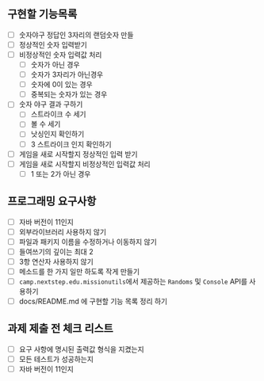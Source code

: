 ## 구현할 기능목록

- [ ] 숫자야구 정답인 3자리의 랜덤숫자 만들
- [ ] 정상적인 숫자 입력받기
- [ ] 비정상적인 숫자 입력값 처리
    - [ ] 숫자가 아닌 경우
    - [ ] 숫자가 3자리가 아닌경우
    - [ ] 숫자에 0이 있는 경우
    - [ ] 중복되는 숫자가 있는 경우
- [ ] 숫자 야구 결과 구하기
    - [ ] 스트라이크 수 세기
    - [ ] 볼 수 세기
    - [ ] 낫싱인지 확인하기
    - [ ] 3 스트라이크 인지 확인하기
- [ ] 게임을 새로 시작할지 정상적인 입력 받기
- [ ] 게임을 새로 시작할지 비정상적인 입력값 처리
    - [ ] 1 또는 2가 아닌 경우

## 프로그래밍 요구사항

- [ ] 자바 버전이 11인지
- [ ] 외부라이브러리 사용하지 않기
- [ ] 파일과 패키지 이름을 수정하거나 이동하지 않기
- [ ] 들여쓰기의 깊이는 최대 2
- [ ] 3항 연산자 사용하지 않기
- [ ] 메소드를 한 가지 일만 하도록 작게 만들기
- [ ] `camp.nextstep.edu.missionutils`에서 제공하는 `Randoms` 및 `Console` API를 사용하기
- [ ] docs/README.md 에 구현할 기능 목록 정리 하기

## 과제 제출 전 체크 리스트

- [ ] 요구 사항에 명시된 출력값 형식을 지켰는지
- [ ] 모든 테스트가 성공하는지
- [ ] 자바 버전이 11인지